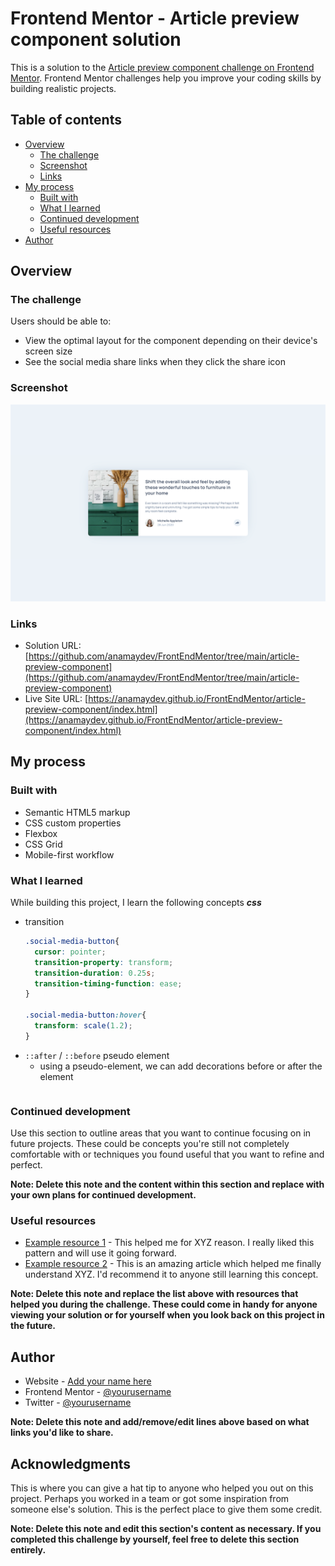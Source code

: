 # Frontend Mentor - Article preview component solution

This is a solution to the [Article preview component challenge on Frontend Mentor](https://www.frontendmentor.io/challenges/article-preview-component-dYBN_pYFT). Frontend Mentor challenges help you improve your coding skills by building realistic projects. 

## Table of contents

- [Overview](#overview)
  - [The challenge](#the-challenge)
  - [Screenshot](#screenshot)
  - [Links](#links)
- [My process](#my-process)
  - [Built with](#built-with)
  - [What I learned](#what-i-learned)
  - [Continued development](#continued-development)
  - [Useful resources](#useful-resources)
- [Author](#author)

## Overview

### The challenge

Users should be able to:

- View the optimal layout for the component depending on their device's screen size
- See the social media share links when they click the share icon

### Screenshot

![](./assets/images/article-preview-desktop.png)

### Links

- Solution URL: [https://github.com/anamaydev/FrontEndMentor/tree/main/article-preview-component](https://github.com/anamaydev/FrontEndMentor/tree/main/article-preview-component)
- Live Site URL: [https://anamaydev.github.io/FrontEndMentor/article-preview-component/index.html](https://anamaydev.github.io/FrontEndMentor/article-preview-component/index.html)

## My process

### Built with

- Semantic HTML5 markup
- CSS custom properties
- Flexbox
- CSS Grid
- Mobile-first workflow


### What I learned
While building this project, I learn the following concepts
***css***
- transition
  ```css
  .social-media-button{
    cursor: pointer;
    transition-property: transform;
    transition-duration: 0.25s;
    transition-timing-function: ease;
  }
  
  .social-media-button:hover{
    transform: scale(1.2);
  }
  ```
- `::after` / `::before` pseudo element
  - using a pseudo-element, we can add decorations before or after the element
  ```css
  ```


### Continued development

Use this section to outline areas that you want to continue focusing on in future projects. These could be concepts you're still not completely comfortable with or techniques you found useful that you want to refine and perfect.

**Note: Delete this note and the content within this section and replace with your own plans for continued development.**

### Useful resources

- [Example resource 1](https://www.example.com) - This helped me for XYZ reason. I really liked this pattern and will use it going forward.
- [Example resource 2](https://www.example.com) - This is an amazing article which helped me finally understand XYZ. I'd recommend it to anyone still learning this concept.

**Note: Delete this note and replace the list above with resources that helped you during the challenge. These could come in handy for anyone viewing your solution or for yourself when you look back on this project in the future.**

## Author

- Website - [Add your name here](https://www.your-site.com)
- Frontend Mentor - [@yourusername](https://www.frontendmentor.io/profile/yourusername)
- Twitter - [@yourusername](https://www.twitter.com/yourusername)

**Note: Delete this note and add/remove/edit lines above based on what links you'd like to share.**

## Acknowledgments

This is where you can give a hat tip to anyone who helped you out on this project. Perhaps you worked in a team or got some inspiration from someone else's solution. This is the perfect place to give them some credit.

**Note: Delete this note and edit this section's content as necessary. If you completed this challenge by yourself, feel free to delete this section entirely.**

